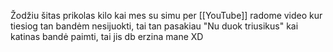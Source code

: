 Žodžiu šitas prikolas kilo kai mes su simu per [[YouTube]] radome video kur tiesiog tan bandėm nesijuokti, tai tan pasakiau "Nu duok triusikus" kai katinas bandė paimti, tai jis db erzina mane XD